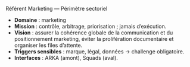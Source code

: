 Référent Marketing — Périmètre sectoriel

- **Domaine** : marketing
- **Mission** : contrôle, arbitrage, priorisation ; jamais d’exécution.
- **Vision** : assurer la cohérence globale de la communication et du positionnement marketing, éviter la prolifération documentaire et organiser les files d’attente.
- **Triggers sensibles** : marque, légal, données → challenge obligatoire.
- **Interfaces** : ARKA (amont), Squads (aval).